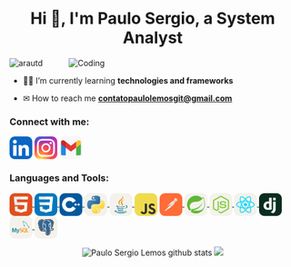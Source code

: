 <h1 align="center">Hi 👋, I'm Paulo Sergio, a System Analyst </h1>
<img align="right" alt="Coding" width="400" src="https://media.giphy.com/media/12sIOcNCNrQlEc/giphy.gif">
<p align="left"> <img src="https://komarev.com/ghpvc/?username=arautd&label=Profile%20views&color=0e75b6&style=flat" alt="arautd" /> </p>

- 🧙‍♂️ I’m currently learning **technologies and frameworks**

- ✉ How to reach me **contatopaulolemosgit@gmail.com**

<h3 align="left">Connect with me:</h3>
<p align="left">
<a href="https://linkedin.com/in/paulo-sergio-lemos-arautd/" target="blank"><img align="center" src="https://github.com/tandpfun/skill-icons/blob/main/icons/LinkedIn.svg" alt="linkedin" height="40" width="40" /></a>
<a href="https://instagram.com/lemos_paulserg" target="blank"><img align="center" src="https://github.com/tandpfun/skill-icons/blob/main/icons/Instagram.svg" alt="instagram" height="40" width="40" /></a>
<a href="mailto:contatopaulolemosgit@gmail.com" target="blank"><img align="center" src="https://github.com/tandpfun/skill-icons/blob/main/icons/Gmail-Light.svg" height="40" width="40" /></a>
</p>

<h3 align="left">Languages and Tools:</h3>


<a href="https://www.w3schools.com/html/default.asp" target="_blank"> <img align="center" src="https://github.com/tandpfun/skill-icons/blob/main/icons/HTML.svg" width="40" height="40"/> </a>
<a href="https://www.w3schools.com/css" target="_blank"> <img align="center" src="https://github.com/tandpfun/skill-icons/blob/main/icons/CSS.svg" width="40" height="40"/> </a>
<a href="https://www.w3schools.com/cpp" target="_blank"> <img align="center" src="https://github.com/tandpfun/skill-icons/blob/main/icons/CPP.svg" width="40" height="40" /> </a>
<a href="https://www.w3schools.com/cpp"> <img align="center" src="https://github.com/tandpfun/skill-icons/blob/main/icons/Python-Light.svg" width="40" height="40" /> </a>
<a href="https://www.java.com/pt-BR" target="_blank"> <img align="center" src="https://github.com/tandpfun/skill-icons/blob/main/icons/Java-Light.svg" width="40" height="40" /> </a>
<a href="https://developer.mozilla.org/en-US/docs/Web/JavaScript" target="_blank"> <img align="center" src="https://github.com/tandpfun/skill-icons/blob/main/icons/JavaScript.svg" width="40" height="40" /></a>
<a href="https://postman.com" target="_blank"> <img align="center" src="https://github.com/tandpfun/skill-icons/blob/main/icons/Postman.svg" alt="python" width="40" height="40" /> </a>
<a href="https://spring.io/" target="_blank"> <img align="center" src="https://github.com/tandpfun/skill-icons/blob/main/icons/Spring-Light.svg" alt="spring" width="40" height="40" /> </a><!-- Frameworks -->
<a href="https://nodejs.org" target="_blank"> <img align="center" src="https://github.com/tandpfun/skill-icons/blob/main/icons/NodeJS-Light.svg" alt="nodejs" width="40" height="40" /> </a>
<a href="https://nodejs.org"> <img align="center" src="https://github.com/tandpfun/skill-icons/blob/main/icons/React-Light.svg" alt="javascript" width="40" height="40" /> </a>
<a href="https://www.djangoproject.com/" target="_blank"> <img align="center" src="https://github.com/tandpfun/skill-icons/blob/main/icons/Django.svg" alt="django" width="40" height="40" /> </a>
<a href="https://www.mysql.com/" target="_blank"> <img align="center" src="https://github.com/tandpfun/skill-icons/blob/main/icons/MySQL-Light.svg" alt="mysql" width="40" height="40" /> </a><!-- DataBase -->
<a href="https://www.postgresql.org" target="_blank"> <img align="center" src="https://github.com/tandpfun/skill-icons/blob/main/icons/PostgreSQL-Light.svg" alt="postgresql" width="40" height="40"/> </a>

<div align="center">  
  <img src="https://github-readme-stats.vercel.app/api?username=ArautD&show_icons=true&count_private=true&hide_border=true&title_color=fb8c00&icon_color=7F3F35&text_color=c9d1d9&bg_color=0d1117" alt="Paulo Sergio Lemos github stats" /> 
  <img src="https://github-readme-stats.vercel.app/api/top-langs/?username=ArautD&layout=compact&hide_border=true&title_color=fb8c00&text_color=D77036&bg_color=0d1117" />
</div>

